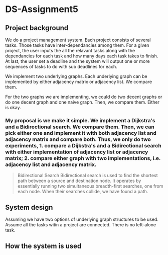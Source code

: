# DS-Assignment5

## Project background
We do a project management system. Each project consists of several tasks. Those tasks have inter-dependancies among them. For a given project, the user inputs the all the relavant tasks along with the dependancies for each task and how many days each task takes to finish. At last, the user set a deadline and the system will output one or more sequences of tasks to do with sub deadlines for each.

We implement two underlying graphs. Each underlying graph can be implemented by either adjacency matrix or adjacency list. We compare them.

For the two graphs we are implementing, we could do two decent graphs or do one decent graph and one naive graph. Then, we compare them. Either is okay.

### My proposal is we make it simple. We implement a Dijkstra's and a Bidirectional search. We compare them. Then, we can pick either one and implement it with both adjacency list and adjacency matrix and compare both. Thus, we only do two experiments, 1. compare a Dijkstra's and a Bidirectional search with either implementation of adjacency list or adjacency matrix; 2. compare either graph with two implementations, i.e. adjacency list and adjacency matrix.

> Bidirectional Search
> Bidirectional search is used to find the shortest path between a source and destination node. It operates by essentially running two simultaneous breadth-first searches, one from each node. When their searches collide, we have found a path.

## System design
Assuming we have two options of underlying graph structures to be used.
Assume all the tasks witin a project are connected. There is no left-alone task.

## How the system is used
